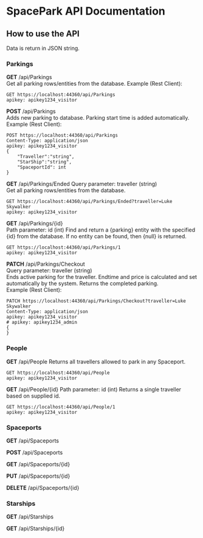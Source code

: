 # SpacePark API Documentation


## How to use the API
Data is return in JSON string.

### Parkings
**GET** /api/Parkings  
Get all parking rows/entities from the database.
Example (Rest Client):  
```
GET https://localhost:44360/api/Parkings
apikey: apikey1234_visitor
```
**POST** /api/Parkings  
Adds new parking to database. Parking start time is added automatically.  
Example (Rest Client):  
```
POST https://localhost:44360/api/Parkings
Content-Type: application/json
apikey: apikey1234_visitor
{
    "Traveller":"string",
    "StarShip":"string",
    "SpaceportId": int
}
```
**GET** ​/api​/Parkings​/Ended
Query parameter: traveller (string)  
Get all parking rows/entities from the database.
```
GET https://localhost:44360​/api​/Parkings​/Ended?traveller=Luke Skywalker
apikey: apikey1234_visitor
```
**GET** /api/Parkings/{id}  
Path parameter: id (int)
Find and return a {parking} entity with the specified {id} from the database. If no entity can be found, then {null} is returned.
```
GET https://localhost:44360/api/Parkings/1
apikey: apikey1234_visitor
```
**PATCH** /api/Parkings/Checkout  
Query parameter: traveller (string)  
Ends active parking for the traveller. Endtime and price is calculated and set automatically by the system. Returns the completed parking.  
Example (Rest Client):  
```
PATCH https://localhost:44360/api/Parkings/Checkout?traveller=Luke Skywalker
Content-Type: application/json
apikey: apikey1234_visitor
# apikey: apikey1234_admin
{
}
```
### People
**GET** /api/People
Returns all travellers allowed to park in any Spaceport.
```
GET https://localhost:44360​/api/People
apikey: apikey1234_visitor
```
**GET** /api/People/{id}
Path parameter: id (int)
Returns a single traveller based on supplied id.
```
GET https://localhost:44360​/api/People/1
apikey: apikey1234_visitor
```
### Spaceports
**GET** /api/Spaceports

**POST** /api/Spaceports

**GET** /api/Spaceports/{id}

**PUT** /api/Spaceports/{id}

**DELETE** /api/Spaceports/{id}

### Starships
**GET** /api/Starships

**GET** /api/Starships/{id}